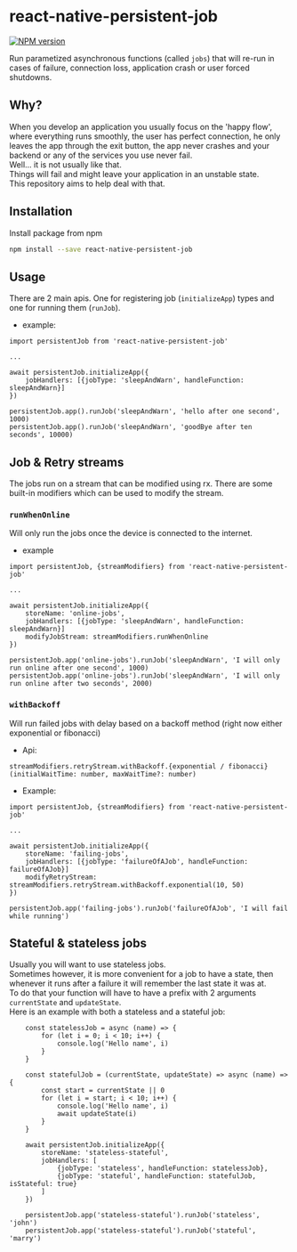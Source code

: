 # react-native-persistent-job 
  
[![NPM version](https://img.shields.io/npm/v/react-native-persistent-job.svg)](https://www.npmjs.com/package/react-native-persistent-job)
  
Run parametized asynchronous functions (called `jobs`) that will re-run in cases of failure, connection loss, application crash or user forced shutdowns. 

## Why?

When you develop an application you usually focus on the 'happy flow', where everything runs smoothly, the user has perfect connection, he only leaves the app through the exit button, the app never crashes and your backend or any of the services you use never fail.   
Well... it is not usually like that.   
Things will fail and might leave your application in an unstable state.  
This repository aims to help deal with that. 

## Installation

Install package from npm

```sh
npm install --save react-native-persistent-job
```


## Usage

There are 2 main apis. One for registering job (`initializeApp`) types and one for running them (`runJob`).

* example:

```
import persistentJob from 'react-native-persistent-job'

... 

await persistentJob.initializeApp({
	jobHandlers: [{jobType: 'sleepAndWarn', handleFunction: sleepAndWarn}]
})

persistentJob.app().runJob('sleepAndWarn', 'hello after one second', 1000)
persistentJob.app().runJob('sleepAndWarn', 'goodBye after ten seconds', 10000)
```

## Job & Retry streams
The jobs run on a stream that can be modified using rx. There are some built-in modifiers which can be used to modify the stream.

### `runWhenOnline`
Will only run the jobs once the device is connected to the internet.

* example
```
import persistentJob, {streamModifiers} from 'react-native-persistent-job'

...

await persistentJob.initializeApp({
	storeName: 'online-jobs',
	jobHandlers: [{jobType: 'sleepAndWarn', handleFunction: sleepAndWarn}]
	modifyJobStream: streamModifiers.runWhenOnline
})

persistentJob.app('online-jobs').runJob('sleepAndWarn', 'I will only run online after one second', 1000)
persistentJob.app('online-jobs').runJob('sleepAndWarn', 'I will only run online after two seconds', 2000)
```

### `withBackoff`
Will run failed jobs with delay based on a backoff method (right now either exponential or fibonacci)

* Api:
```
streamModifiers.retryStream.withBackoff.{exponential / fibonacci}(initialWaitTime: number, maxWaitTime?: number)
```

* Example:

```
import persistentJob, {streamModifiers} from 'react-native-persistent-job' 

...

await persistentJob.initializeApp({
	storeName: 'failing-jobs',
	jobHandlers: [{jobType: 'failureOfAJob', handleFunction: failureOfAJob}]
	modifyRetryStream: streamModifiers.retryStream.withBackoff.exponential(10, 50)
})

persistentJob.app('failing-jobs').runJob('failureOfAJob', 'I will fail while running')
```

## Stateful & stateless jobs
Usually you will want to use stateless jobs.  
Sometimes however, it is more convenient for a job to have a state, then whenever it runs after a failure it will remember the last state it was at.  
To do that your function will have to have a prefix with 2 arguments `currentState` and `updateState`.  
Here is an example with both a stateless and a stateful job:
```
	const statelessJob = async (name) => {
		for (let i = 0; i < 10; i++) {
			console.log('Hello name', i)
		}
	}

	const statefulJob = (currentState, updateState) => async (name) => {
		const start = currentState || 0
		for (let i = start; i < 10; i++) {
			console.log('Hello name', i)
			await updateState(i)
		}
	}

	await persistentJob.initializeApp({
		storeName: 'stateless-stateful',
		jobHandlers: [
			{jobType: 'stateless', handleFunction: statelessJob},
			{jobType: 'stateful', handleFunction: statefulJob, isStateful: true}
		]
	})

	persistentJob.app('stateless-stateful').runJob('stateless', 'john')
	persistentJob.app('stateless-stateful').runJob('stateful', 'marry')
```
